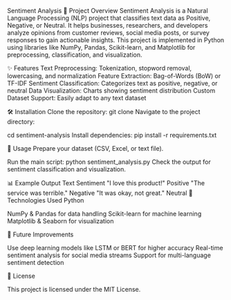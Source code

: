 Sentiment Analysis
📄 Project Overview
Sentiment Analysis is a Natural Language Processing (NLP) project that classifies text data as Positive, Negative, or Neutral. It helps businesses, researchers, and developers analyze opinions from customer reviews, social media posts, or survey responses to gain actionable insights.
This project is implemented in Python using libraries like NumPy, Pandas, Scikit-learn, and Matplotlib for preprocessing, classification, and visualization.

✨ Features
Text Preprocessing: Tokenization, stopword removal, lowercasing, and normalization
Feature Extraction: Bag-of-Words (BoW) or TF-IDF
Sentiment Classification: Categorizes text as positive, negative, or neutral
Data Visualization: Charts showing sentiment distribution
Custom Dataset Support: Easily adapt to any text dataset

🛠 Installation
Clone the repository:
git clone <your-repo-link>
Navigate to the project directory:

cd sentiment-analysis
Install dependencies:
pip install -r requirements.txt

🚀 Usage
Prepare your dataset (CSV, Excel, or text file).

Run the main script:
python sentiment_analysis.py
Check the output for sentiment classification and visualization.

📊 Example Output
Text	Sentiment
"I love this product!"	Positive
"The service was terrible."	Negative
"It was okay, not great."	Neutral
🧰 Technologies Used
Python

NumPy & Pandas for data handling
Scikit-learn for machine learning
Matplotlib & Seaborn for visualization

🔮 Future Improvements

Use deep learning models like LSTM or BERT for higher accuracy
Real-time sentiment analysis for social media streams
Support for multi-language sentiment detection

📜 License

This project is licensed under the MIT License.
